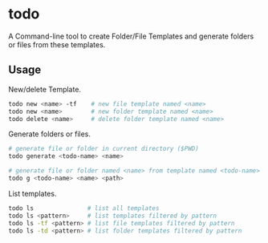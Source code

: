# todo

A Command-line tool to create Folder/File Templates and generate folders or files from these templates.

## Usage

New/delete Template.

```sh
todo new <name> -tf    # new file template named <name>
todo new <name>        # new folder template named <name>
todo delete <name>     # delete folder template named <name>
```

Generate folders or files.

```sh
# generate file or folder in current directory ($PWD)
todo generate <todo-name> <name>

# generate file or folder named <name> from template named <todo-name> in <path>
todo g <todo-name> <name> <path>
```

List templates.

```sh
todo ls               # list all templates
todo ls <pattern>     # list templates filtered by pattern
todo ls -tf <pattern> # list file templates filtered by pattern
todo ls -td <pattern> # list folder templates filtered by pattern
```
